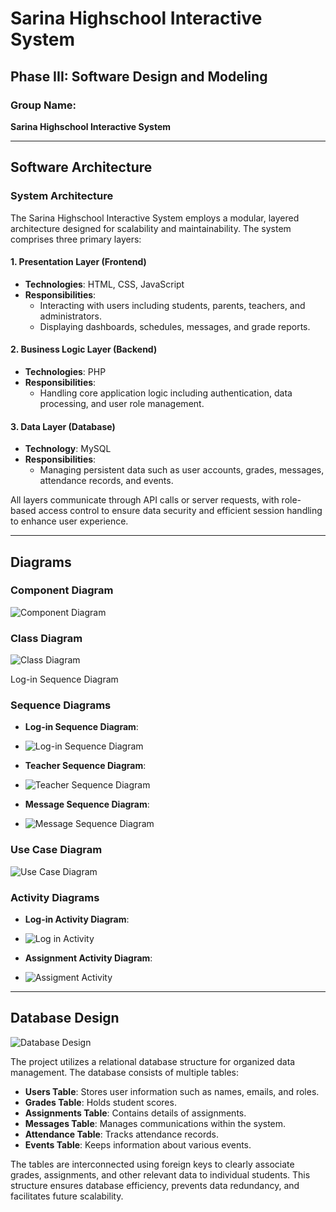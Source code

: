 # Sarina Highschool Interactive System

## Phase III: Software Design and Modeling

### Group Name:
**Sarina Highschool Interactive System**

---

## Software Architecture

### System Architecture
The Sarina Highschool Interactive System employs a modular, layered architecture designed for scalability and maintainability. The system comprises three primary layers:

#### 1. Presentation Layer (Frontend)
- **Technologies**: HTML, CSS, JavaScript
- **Responsibilities**:
  - Interacting with users including students, parents, teachers, and administrators.
  - Displaying dashboards, schedules, messages, and grade reports.

#### 2. Business Logic Layer (Backend)
- **Technologies**: PHP
- **Responsibilities**:
  - Handling core application logic including authentication, data processing, and user role management.

#### 3. Data Layer (Database)
- **Technology**: MySQL
- **Responsibilities**:
  - Managing persistent data such as user accounts, grades, messages, attendance records, and events.

All layers communicate through API calls or server requests, with role-based access control to ensure data security and efficient session handling to enhance user experience.

---

## Diagrams

### Component Diagram
![Component Diagram](images/Component-Diagram.png)

### Class Diagram
![Class Diagram](images/class-diagram.png)

Log-in Sequence Diagram
### Sequence Diagrams
- **Log-in Sequence Diagram**:
- ![Log-in Sequence Diagram](images/login-diagram.png)
  
- **Teacher Sequence Diagram**:
- ![Teacher Sequence Diagram](images/teacherseq.png)
  
- **Message Sequence Diagram**:
- ![Message Sequence Diagram](images/userseq.png)

### Use Case Diagram

![Use Case Diagram](images/usecase.png)


### Activity Diagrams
- **Log-in Activity Diagram**:
- ![Log in Activity](images/login-activity.png)
  
- **Assignment Activity Diagram**:
- ![Assigment Activity](images/assigment.png)

---

## Database Design

![Database Design](images/db.png)

The project utilizes a relational database structure for organized data management. The database consists of multiple tables:
- **Users Table**: Stores user information such as names, emails, and roles.
- **Grades Table**: Holds student scores.
- **Assignments Table**: Contains details of assignments.
- **Messages Table**: Manages communications within the system.
- **Attendance Table**: Tracks attendance records.
- **Events Table**: Keeps information about various events.

The tables are interconnected using foreign keys to clearly associate grades, assignments, and other relevant data to individual students. This structure ensures database efficiency, prevents data redundancy, and facilitates future scalability.

